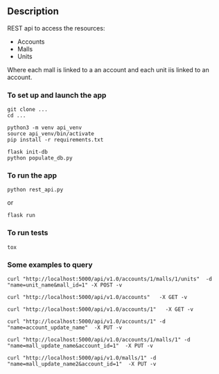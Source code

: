## Description

REST api to access the resources:
- Accounts 
- Malls
- Units

Where each mall is linked to a an account and each unit iis linked to an account.

### To set up and launch the app

```shell
git clone ...
cd ...

python3 -m venv api_venv 
source api_venv/bin/activate
pip install -r requirements.txt

flask init-db
python populate_db.py
```
### To run the app
```
python rest_api.py
```
or
```
flask run
```

### To run tests
```
tox
```

### Some examples to query

```
curl "http://localhost:5000/api/v1.0/accounts/1/malls/1/units"  -d "name=unit_name&mall_id=1" -X POST -v

curl "http://localhost:5000/api/v1.0/accounts"   -X GET -v

curl "http://localhost:5000/api/v1.0/accounts/1"   -X GET -v

curl "http://localhost:5000/api/v1.0/accounts/1" -d "name=account_update_name"  -X PUT -v

curl "http://localhost:5000/api/v1.0/accounts/1/malls/1" -d "name=mall_update_name&account_id=1"  -X PUT -v

curl "http://localhost:5000/api/v1.0/malls/1" -d "name=mall_update_name2&account_id=1"  -X PUT -v

```

